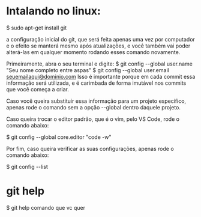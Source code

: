 # Intalando no linux:

$ sudo apt-get install git 

a configuração inicial do git, que será feita apenas uma vez por computador e o efeito se manterá mesmo após atualizações, e você também vai poder alterá-las em qualquer momento rodando esses comando novamente.

Primeiramente, abra o seu terminal e digite:
$ git config --global user.name "Seu nome completo entre aspas"
$ git config --global user.email seuemailaqui@dominio.com
Isso é importante porque em cada commit essa informação será utilizada, e é carimbada de forma imutável nos commits que você começa a criar.

Caso você queira substituir essa informação para um projeto específico, apenas rode o comando sem a opção --global dentro daquele projeto.

Caso queira trocar o editor padrão, que é o vim, pelo VS Code, rode o comando abaixo:

$ git config --global core.editor "code -w"

Por fim, caso queira verificar as suas configurações, apenas rode o comando abaixo:

 $ git config --list


 # git help

 $ git help comando que vc quer
